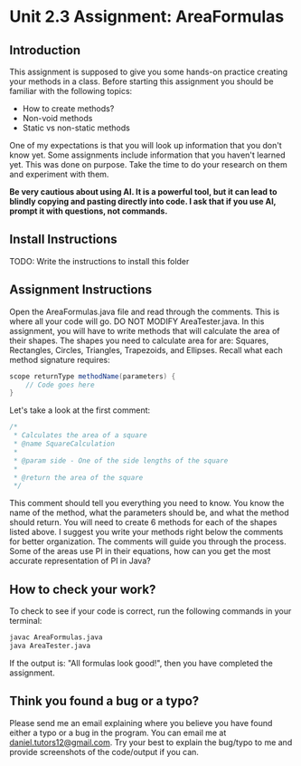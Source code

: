 # Unit 2.3 Assignment: AreaFormulas

## Introduction

This assignment is supposed to give you some hands-on practice creating your methods in a class. Before starting this assignment you should be familiar with the following topics:
- How to create methods?
- Non-void methods
- Static vs non-static methods

One of my expectations is that you will look up information that you don't know yet. Some assignments include information that you haven't learned yet. This was done on purpose. Take the time to do your research on them and experiment with them.

**Be very cautious about using AI. It is a powerful tool, but it can lead to blindly copying and pasting directly into code. I ask that if you use AI, prompt it with questions, not commands.**

## Install Instructions

TODO: Write the instructions to install this folder

## Assignment Instructions

Open the AreaFormulas.java file and read through the comments. This is where all your code will go. DO NOT MODIFY AreaTester.java. In this assignment, you will have to write methods that will calculate the area of their shapes. The shapes you need to calculate area for are: Squares, Rectangles, Circles, Triangles, Trapezoids, and Ellipses. Recall what each method signature requires:
```java
scope returnType methodName(parameters) {
    // Code goes here
}
```


Let's take a look at the first comment:
```java
/*
 * Calculates the area of a square
 * @name SquareCalculation
 *
 * @param side - One of the side lengths of the square
 * 
 * @return the area of the square
 */
```
This comment should tell you everything you need to know. You know the name of the method, what the parameters should be, and what the method should return. You will need to create 6 methods for each of the shapes listed above. I suggest you write your methods right below the comments for better organization. The comments will guide you through the process. Some of the areas use PI in their equations, how can you get the most accurate representation of PI in Java?

## How to check your work?

To check to see if your code is correct, run the following commands in your terminal:

```bash
javac AreaFormulas.java
java AreaTester.java
```

If the output is: "All formulas look good!", then you have completed the assignment.

## Think you found a bug or a typo?

Please send me an email explaining where you believe you have found either a typo or a bug in the program. You can email me at daniel.tutors12@gmail.com. Try your best to explain the bug/typo to me and provide screenshots of the code/output if you can.

